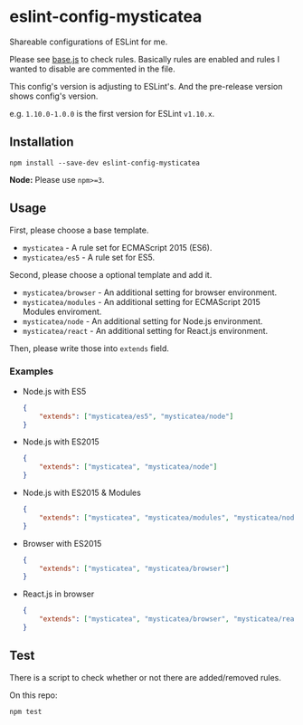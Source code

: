 # eslint-config-mysticatea

Shareable configurations of ESLint for me.

Please see [base.js](./base.js) to check rules.
Basically rules are enabled and rules I wanted to disable are commented in the file.

This config's version is adjusting to ESLint's.
And the pre-release version shows config's version.

e.g. `1.10.0-1.0.0` is the first version for ESLint `v1.10.x`.

## Installation

```
npm install --save-dev eslint-config-mysticatea
```

**Node:** Please use `npm>=3`.

## Usage

First, please choose a base template.

- `mysticatea` - A rule set for ECMAScript 2015 (ES6).
- `mysticatea/es5` - A rule set for ES5.

Second, please choose a optional template and add it.

- `mysticatea/browser` - An additional setting for browser environment.
- `mysticatea/modules` - An additional setting for ECMAScript 2015 Modules enviroment.
- `mysticatea/node` - An additional setting for Node.js environment.
- `mysticatea/react` - An additional setting for React.js environment.

Then, please write those into `extends` field.

### Examples

- Node.js with ES5

  ```json
  {
      "extends": ["mysticatea/es5", "mysticatea/node"]
  }
  ```

- Node.js with ES2015

  ```json
  {
      "extends": ["mysticatea", "mysticatea/node"]
  }
  ```

- Node.js with ES2015 & Modules

  ```json
  {
      "extends": ["mysticatea", "mysticatea/modules", "mysticatea/node"]
  }
  ```

- Browser with ES2015

  ```json
  {
      "extends": ["mysticatea", "mysticatea/browser"]
  }
  ```

- React.js in browser

  ```json
  {
      "extends": ["mysticatea", "mysticatea/browser", "mysticatea/react"]
  }
  ```

## Test

There is a script to check whether or not there are added/removed rules.

On this repo:

```
npm test
```
